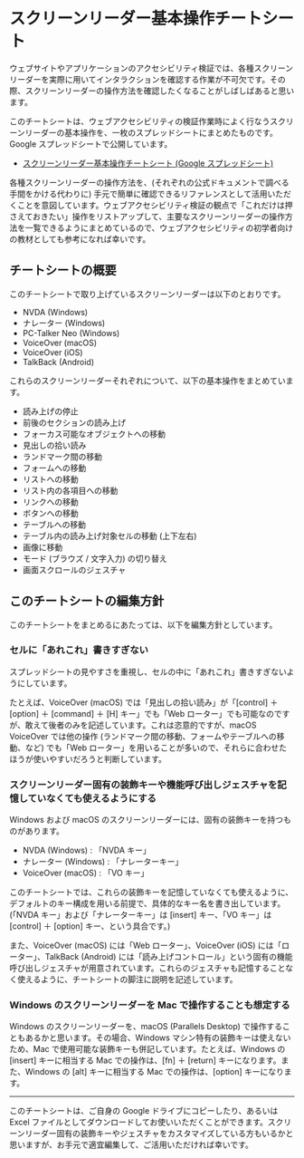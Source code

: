 # スクリーンリーダー基本操作チートシート


ウェブサイトやアプリケーションのアクセシビリティ検証では、各種スクリーンリーダーを実際に用いてインタラクションを確認する作業が不可欠です。その際、スクリーンリーダーの操作方法を確認したくなることがしばしばあると思います。

このチートシートは、ウェブアクセシビリティの検証作業時によく行なうスクリーンリーダーの基本操作を、一枚のスプレッドシートにまとめたものです。Google スプレッドシートで公開しています。

- [スクリーンリーダー基本操作チートシート (Google スプレッドシート)](https://docs.google.com/spreadsheets/d/1_F6L_VC2v-ZJKSbjqtk0EFW1zoBu5pgFcAGLtu6kVwQ/edit?usp=sharing)

各種スクリーンリーダーの操作方法を、(それぞれの公式ドキュメントで調べる手間をかける代わりに) 手元で簡単に確認できるリファレンスとして活用いただくことを意図しています。ウェブアクセシビリティ検証の観点で「これだけは押さえておきたい」操作をリストアップして、主要なスクリーンリーダーの操作方法を一覧できるようにまとめているので、ウェブアクセシビリティの初学者向けの教材としても参考になれば幸いです。

## チートシートの概要

このチートシートで取り上げているスクリーンリーダーは以下のとおりです。

- NVDA (Windows)
- ナレーター (Windows)
- PC-Talker Neo (Windows)
- VoiceOver (macOS)
- VoiceOver (iOS)
- TalkBack (Android)

これらのスクリーンリーダーそれぞれについて、以下の基本操作をまとめています。

- 読み上げの停止
- 前後のセクションの読み上げ
- フォーカス可能なオブジェクトへの移動
- 見出しの拾い読み
- ランドマーク間の移動
- フォームへの移動
- リストへの移動
- リスト内の各項目への移動
- リンクへの移動
- ボタンへの移動
- テーブルへの移動
- テーブル内の読み上げ対象セルの移動 (上下左右)
- 画像に移動
- モード (ブラウズ / 文字入力) の切り替え
- 画面スクロールのジェスチャ

## このチートシートの編集方針

このチートシートをまとめるにあたっては、以下を編集方針としています。

### セルに「あれこれ」書きすぎない

スプレッドシートの見やすさを重視し、セルの中に「あれこれ」書きすぎないようにしています。

たとえば、VoiceOver (macOS) では「見出しの拾い読み」が「[control] ＋ [option] ＋ [command] ＋ [H] キー」でも「Web ローター」でも可能なのですが、敢えて後者のみを記述しています。これは恣意的ですが、macOS VoiceOver では他の操作 (ランドマーク間の移動、フォームやテーブルへの移動、など) でも「Web ローター」を用いることが多いので、それらに合わせたほうが使いやすいだろうと判断しています。

### スクリーンリーダー固有の装飾キーや機能呼び出しジェスチャを記憶していなくても使えるようにする

Windows および macOS のスクリーンリーダーには、固有の装飾キーを持つものがあります。

- NVDA (Windows) : 「NVDA キー」
- ナレーター (Windows) : 「ナレーターキー」
- VoiceOver (macOS) : 「VO キー」

このチートシートでは、これらの装飾キーを記憶していなくても使えるように、デフォルトのキー構成を用いる前提で、具体的なキー名を書き出しています。(「NVDA キー」および「ナレーターキー」は [insert] キー、「VO キー」は [control] ＋ [option] キー、という具合です。)

また、VoiceOver (macOS) には「Web ローター」、VoiceOver (iOS) には「ローター」、TalkBack (Android) には「読み上げコントロール」という固有の機能呼び出しジェスチャが用意されています。これらのジェスチャも記憶することなく使えるように、チートシートの脚注に説明を記述しています。

### Windows のスクリーンリーダーを Mac で操作することも想定する

Windows のスクリーンリーダーを、macOS (Parallels Desktop) で操作することもあるかと思います。その場合、Windows マシン特有の装飾キーは使えないため、Mac で使用可能な装飾キーも併記しています。たとえば、Windows の [insert] キーに相当する Mac での操作は、[fn] ＋ [return] キーになります。また、Windows の [alt] キーに相当する Mac での操作は、[option] キーになります。

---

このチートシートは、ご自身の Google ドライブにコピーしたり、あるいは Excel ファイルとしてダウンロードしてお使いいただくことができます。スクリーンリーダー固有の装飾キーやジェスチャをカスタマイズしている方もいるかと思いますが、お手元で適宜編集して、ご活用いただければ幸いです。
